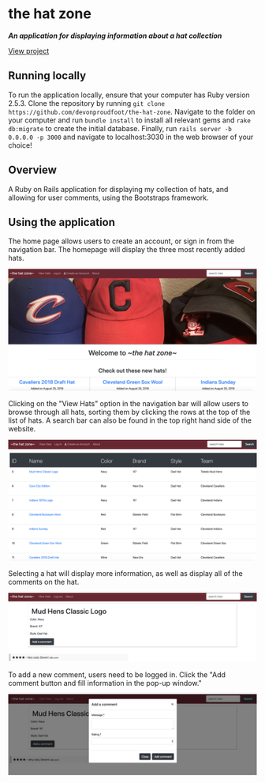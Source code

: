 # the hat zone

**_An application for displaying information about a hat collection_**

[View project](https://the-hat-zone.herokuapp.com)

## Running locally

To run the application locally, ensure that your computer has Ruby version 2.5.3.  Clone the repository by running `git clone https://github.com/devonproudfoot/the-hat-zone`.  Navigate to the folder on your computer and run `bundle install` to install all relevant gems and `rake db:migrate` to create the initial database.  Finally, run `rails server -b 0.0.0.0 -p 3000` and navigate to localhost:3030 in the web browser of your choice!

## Overview

A Ruby on Rails application for displaying my collection of hats, and allowing for user comments, using the Bootstraps framework.

## Using the application

The home page allows users to create an account, or sign in from the navigation bar. The homepage will display the three most recently added hats.

![Homepage](/readme_images/homepage.png)

Clicking on the "View Hats" option in the navigation bar will allow users to browse through all hats, sorting them by clicking the rows at the top of the list of hats.  A search bar can also be found in the top right hand side of the website.

![Index page](/readme_images/index.png)

Selecting a hat will display more information, as well as display all of the comments on the hat.

![Show page](/readme_images/show.png)

To add a new comment, users need to be logged in.  Click the "Add comment button and fill information in the pop-up window."

![Adding a comment](/readme_images/comment.png)